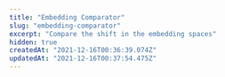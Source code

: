 ```yaml
---
title: "Embedding Comparator"
slug: "embedding-comparator"
excerpt: "Compare the shift in the embedding spaces"
hidden: true
createdAt: "2021-12-16T00:36:39.074Z"
updatedAt: "2021-12-16T00:37:54.475Z"
---
```



